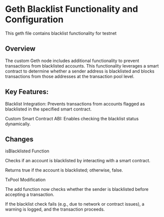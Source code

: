 # Geth Blacklist Functionality and Configuration

This geth file contains blacklist functionality for testnet

## Overview

The custom Geth node includes additional functionality to prevent transactions from blacklisted accounts. This functionality leverages a smart contract to determine whether a sender address is blacklisted and blocks transactions from those addresses at the transaction pool level.

## Key Features:

Blacklist Integration: Prevents transactions from accounts flagged as blacklisted in the specified smart contract.

Custom Smart Contract ABI: Enables checking the blacklist status dynamically.

## Changes

isBlacklisted Function

Checks if an account is blacklisted by interacting with a smart contract.

Returns true if the account is blacklisted; otherwise, false.

TxPool Modification

The add function now checks whether the sender is blacklisted before accepting a transaction.

If the blacklist check fails (e.g., due to network or contract issues), a warning is logged, and the transaction proceeds.
